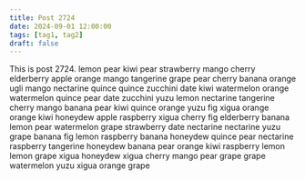 ```yaml
---
title: Post 2724
date: 2024-09-01 12:00:00
tags: [tag1, tag2]
draft: false
---
```

This is post 2724.
lemon
pear
kiwi
pear
strawberry
mango
cherry
elderberry
apple
orange
mango
tangerine
grape
pear
cherry
banana
orange
ugli
mango
nectarine
quince
quince
zucchini
date
kiwi
watermelon
orange
watermelon
quince
pear
date
zucchini
yuzu
lemon
nectarine
tangerine
cherry
mango
banana
pear
kiwi
quince
orange
yuzu
fig
xigua
orange
orange
kiwi
honeydew
apple
raspberry
xigua
cherry
fig
elderberry
banana
lemon
pear
watermelon
grape
strawberry
date
nectarine
nectarine
yuzu
grape
banana
fig
lemon
raspberry
banana
honeydew
quince
pear
nectarine
raspberry
tangerine
honeydew
banana
pear
orange
kiwi
raspberry
lemon
lemon
grape
xigua
honeydew
xigua
cherry
mango
pear
grape
grape
watermelon
yuzu
xigua
orange
grape

